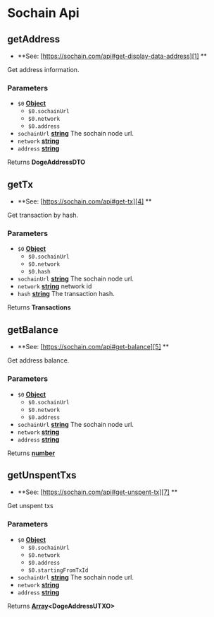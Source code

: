 # Sochain Api

<!-- Generated by documentation.js. Update this documentation by updating the source code. -->

## getAddress

-   **See: [https://sochain.com/api#get-display-data-address][1]
    **

Get address information.

### Parameters

-   `$0` **[Object][2]** 
    -   `$0.sochainUrl`  
    -   `$0.network`  
    -   `$0.address`  
-   `sochainUrl` **[string][3]** The sochain node url.
-   `network` **[string][3]** 
-   `address` **[string][3]** 

Returns **DogeAddressDTO** 

## getTx

-   **See: [https://sochain.com/api#get-tx][4]
    **

Get transaction by hash.

### Parameters

-   `$0` **[Object][2]** 
    -   `$0.sochainUrl`  
    -   `$0.network`  
    -   `$0.hash`  
-   `sochainUrl` **[string][3]** The sochain node url.
-   `network` **[string][3]** network id
-   `hash` **[string][3]** The transaction hash.

Returns **Transactions** 

## getBalance

-   **See: [https://sochain.com/api#get-balance][5]
    **

Get address balance.

### Parameters

-   `$0` **[Object][2]** 
    -   `$0.sochainUrl`  
    -   `$0.network`  
    -   `$0.address`  
-   `sochainUrl` **[string][3]** The sochain node url.
-   `network` **[string][3]** 
-   `address` **[string][3]** 

Returns **[number][6]** 

## getUnspentTxs

-   **See: [https://sochain.com/api#get-unspent-tx][7]
    **

Get unspent txs

### Parameters

-   `$0` **[Object][2]** 
    -   `$0.sochainUrl`  
    -   `$0.network`  
    -   `$0.address`  
    -   `$0.startingFromTxId`  
-   `sochainUrl` **[string][3]** The sochain node url.
-   `network` **[string][3]** 
-   `address` **[string][3]** 

Returns **[Array][8]&lt;DogeAddressUTXO>** 

[1]: https://sochain.com/api#get-display-data-address

[2]: https://developer.mozilla.org/docs/Web/JavaScript/Reference/Global_Objects/Object

[3]: https://developer.mozilla.org/docs/Web/JavaScript/Reference/Global_Objects/String

[4]: https://sochain.com/api#get-tx

[5]: https://sochain.com/api#get-balance

[6]: https://developer.mozilla.org/docs/Web/JavaScript/Reference/Global_Objects/Number

[7]: https://sochain.com/api#get-unspent-tx

[8]: https://developer.mozilla.org/docs/Web/JavaScript/Reference/Global_Objects/Array
